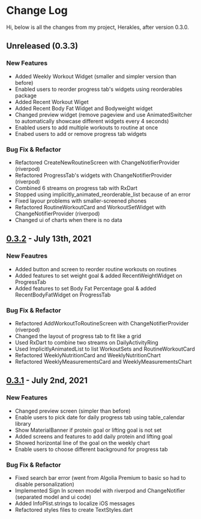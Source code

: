 # Change Log

Hi, below is all the changes from my project, Herakles, after version 0.3.0.

## Unreleased (0.3.3)
### New Features
- Added Weekly Workout Widget (smaller and simpler version than before)
- Enabled users to reorder progress tab's widgets using reorderables package
- Added Recent Workout Wiget
- Added Recent Body Fat Widget and Bodyweight widget
- Changed preview widget (remove pageview and use AnimatedSwitcher to automatically showcase different widgets every 4 seconds)
- Enabled users to add multiple workouts to routine at once
- Enabed users to add or remove progress tab widgets

### Bug Fix & Refactor
- Refactored CreateNewRoutineScreen with ChangeNotifierProvider (riverpod)
- Refactored ProgressTab's widgets with ChangeNotifierProvider (riverpod)
- Combined 6 streams on progress tab with RxDart
- Stopped using implicitly_animated_reorderable_list because of an error
- Fixed layour problems with smaller-screened phones
- Refactored RoutineWorkoutCard and WorkoutSetWidget with ChangeNotifierProvider (riverpod)
- Changed ui of charts when there is no data

## [0.3.2] - July 13th, 2021
### New Feautres
- Added button and screen to reorder routine workouts on routines
- Added features to set weight goal & added RecentWeightWidget on ProgressTab
- Added features to set Body Fat Percentage goal & added RecentBodyFatWidget on ProgressTab

### Bug Fix & Refactor
- Refactored AddWorkoutToRoutineScreen with ChangeNotifierProvider (riverpod)
- Changed the layout of progress tab to fit like a grid
- Used RxDart to combine two streams on DailyActivityRing
- Used ImplicitlyAnimatedList to list WorkoutSets and RoutineWorkoutCard
- Refactored WeeklyNutritionCard and WeeklyNutritionChart
- Refactored WeeklyMeasurementsCard and WeeklyMeasurementsChart

## [0.3.1] - July 2nd, 2021
### New Features
- Changed preview screen (simpler than before)
- Enable users to pick date for daily progress tab using table_calendar library
- Show MaterialBanner if protein goal or lifting goal is not set
- Added screens and features to add daily protein and lifting goal
- Showed horizontal line of the goal on the weekly chart
- Enable users to choose different background for progress tab

### Bug Fix & Refactor
- Fixed search bar error (went from Algolia Premium to basic so had to disable personalization)
- Implemented Sign In screen model with riverpod and ChangeNotifier (separated model and ui code)
- Added InfoPlist.strings to localize iOS messages
- Refactored styles files to create TextStyles.dart

[0.3.2]: https://github.com/heeyunlee/herakless/compare/db5c6992dcc41fd9f5f11160333509e97fa42019..ea1d7a2abec9c652e2e508e1326df011b1ab2e8b
[0.3.1]: https://github.com/heeyunlee/herakless/compare/42acc8b1464d163177826bd24b6bd69e9f883173..db5c6992dcc41fd9f5f11160333509e97fa42019